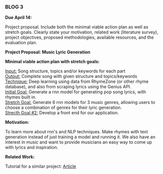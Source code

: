 ### BLOG 3 ###

**Due April 14:**  

Project proposal. Include both the minimal viable action plan as well as stretch goals. Clearly state your motivation, related work (literature survey),  
project objectives, proposed methodologies, available resources, and the evaluation plan.

**Project Proposal: Music Lyric Generation**

**Minimal viable action plan with stretch goals:**  

<ins>Input:</ins> Song structure, topics and/or keywords for each part  
<ins>Output:</ins> Complete song with given structure and topics/keywords  
<ins>Technique:</ins> Deep learning using data from RhymeZone (or other rhyme database), and also from scraping lyrics using the Genius API.  
<ins>Initial Goal:</ins> Generate a rnn model for generating pop song lyrics, with rhymes built in.  
<ins>Stretch Goal:</ins> Generate 6 rnn models for 3 music genres, allowing users to choose a combination of genres for their lyric generation.  
<ins>Strecth Goal #2:</ins> Develop a front end for our application.  

**Motivation:**  

To learn more about rnn's and NLP techniques.  Make rhymes with text generation instead of just training a model and running it.  We also have an interest in music and want to provide musicians an easy way to come up with lyrics and inspiration.  

**Related Work:**  

Tutorial for a similar project: [Article](https://towardsdatascience.com/how-to-build-and-deploy-a-lyrics-generation-model-framework-agnostic-589f3026fd53)


